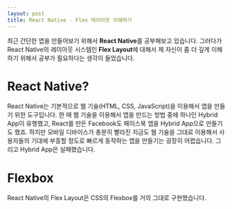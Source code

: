 ```yaml
---
layout: post
title: React Native - Flex 레이아웃 이해하기
---
```


최근 간단한 앱을 만들어보기 위해서 **React Native**를 공부해보고 있습니다. 그러다가 React Native의 레이아웃 시스템인 **Flex Layout**에 대해서 제 자신이 좀 더 깊게 이해하기 위해서 공부가 필요하다는 생각이 들었습니다.

# React Native?

React Native는 기본적으로 웹 기술(HTML, CSS, JavaScript)을 이용해서 앱을 만들기 위한 도구입니다. 한 때 웹 기술을 이용해서 앱을 만드는 방법 중에 하나인 Hybrid App이 유행했고, React를 만든 Facebook도 페이스북 앱을 Hybrid App으로 만들기도 했죠. 하지만 모바일 디바이스가 충분히 빨라진 지금도 웹 기술을 그대로 이용해서 사용자들의 기대에 부흥할 정도로 빠르게 동작하는 앱을 만들기는 굉장히 어렵습니다. 그리고 Hybrid App은 실패했습니다.

# Flexbox

React Native의 Flex Layout은 CSS의 Flexbox를 거의 그대로 구현했습니다.
